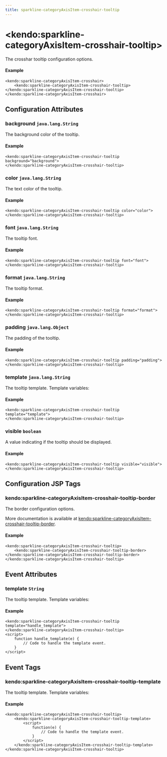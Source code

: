 ```yaml
---
title: sparkline-categoryAxisItem-crosshair-tooltip
---
```


# \<kendo:sparkline-categoryAxisItem-crosshair-tooltip\>

The crosshar tooltip configuration options.

#### Example
    <kendo:sparkline-categoryAxisItem-crosshair>
        <kendo:sparkline-categoryAxisItem-crosshair-tooltip></kendo:sparkline-categoryAxisItem-crosshair-tooltip>
    </kendo:sparkline-categoryAxisItem-crosshair>

## Configuration Attributes

### background `java.lang.String`

The background color of the tooltip.

#### Example
    <kendo:sparkline-categoryAxisItem-crosshair-tooltip background="background">
    </kendo:sparkline-categoryAxisItem-crosshair-tooltip>

### color `java.lang.String`

The text color of the tooltip.

#### Example
    <kendo:sparkline-categoryAxisItem-crosshair-tooltip color="color">
    </kendo:sparkline-categoryAxisItem-crosshair-tooltip>

### font `java.lang.String`

The tooltip font.

#### Example
    <kendo:sparkline-categoryAxisItem-crosshair-tooltip font="font">
    </kendo:sparkline-categoryAxisItem-crosshair-tooltip>

### format `java.lang.String`

The tooltip format.

#### Example
    <kendo:sparkline-categoryAxisItem-crosshair-tooltip format="format">
    </kendo:sparkline-categoryAxisItem-crosshair-tooltip>

### padding `java.lang.Object`

The padding of the tooltip.

#### Example
    <kendo:sparkline-categoryAxisItem-crosshair-tooltip padding="padding">
    </kendo:sparkline-categoryAxisItem-crosshair-tooltip>

### template `java.lang.String`

The tooltip template.
Template variables:

#### Example
    <kendo:sparkline-categoryAxisItem-crosshair-tooltip template="template">
    </kendo:sparkline-categoryAxisItem-crosshair-tooltip>

### visible `boolean`

A value indicating if the tooltip should be displayed.

#### Example
    <kendo:sparkline-categoryAxisItem-crosshair-tooltip visible="visible">
    </kendo:sparkline-categoryAxisItem-crosshair-tooltip>


##  Configuration JSP Tags

### kendo:sparkline-categoryAxisItem-crosshair-tooltip-border

The border configuration options.

More documentation is available at [kendo:sparkline-categoryAxisItem-crosshair-tooltip-border](/api/wrappers/jsp/sparkline/categoryaxisitem-crosshair-tooltip-border).

#### Example

    <kendo:sparkline-categoryAxisItem-crosshair-tooltip>
        <kendo:sparkline-categoryAxisItem-crosshair-tooltip-border></kendo:sparkline-categoryAxisItem-crosshair-tooltip-border>
    </kendo:sparkline-categoryAxisItem-crosshair-tooltip>


## Event Attributes

### template `String`

The tooltip template.
Template variables:


#### Example
    <kendo:sparkline-categoryAxisItem-crosshair-tooltip template="handle_template">
    </kendo:sparkline-categoryAxisItem-crosshair-tooltip>
    <script>
        function handle_template(e) {
            // Code to handle the template event.
        }
    </script>

## Event Tags

### kendo:sparkline-categoryAxisItem-crosshair-tooltip-template

The tooltip template.
Template variables:


#### Example
    <kendo:sparkline-categoryAxisItem-crosshair-tooltip>
        <kendo:sparkline-categoryAxisItem-crosshair-tooltip-template>
            <script>
                function(e) {
                    // Code to handle the template event.
                }
            </script>
        </kendo:sparkline-categoryAxisItem-crosshair-tooltip-template>
    </kendo:sparkline-categoryAxisItem-crosshair-tooltip>

